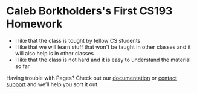 # Caleb Borkholders's First CS193 Homework
* I like that the class is tought by fellow CS students
* I like that we will learn stuff that won't be taught in other classes and it will also help is in other classes
* I like that the class is not hard and it is easy to understand the material so far


Having trouble with Pages? Check out our [documentation](https://help.github.com/categories/github-pages-basics/) or [contact support](https://github.com/contact) and we’ll help you sort it out.
